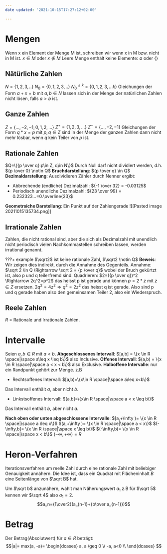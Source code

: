 ```yaml
---
date updated: '2021-10-15T17:27:12+02:00'

---
```


# Mengen

Wenn x ein Element der Menge M ist, schreiben wir wenn x in M bzw. nicht in M ist.
$x \in M$ oder $x \notin M$
Leere Menge enthält keine Elemente: $\emptyset$ oder $\{\}$

## Nätürliche Zahlen

$N = \{1,2,3,..\}$
$N_0 = \{0,1,2,3,..\}$
$N_0^{\leq k} = \{0,1,2,3,...k\}$
Gleichungen der Form
$a + x = b$ mit $a,b \in N$
lassen sich in der Menge der natürlichen Zahlen nicht lösen, falls $a > b$ ist.

## Ganze Zahlen

$Z=\{...,-2,-1,0,1,2,...\}$
$Z^+=\{1,2,3,...\}$
$Z^-=\{...,-2,-1\}$
Gleichungen der Form
$q*x = p$ mit  $p,q \in Z$
sind in der Menge der ganzen Zahlen dann nicht mehr lösbar, wenn $q$ kein Teiler von $p$ ist.

## Rationale Zahlen

$Q=\{{p \over q}:p\in Z, q\in N\}$
Durch Null darf nicht dividiert werden, d.h. ${p \over 0} \notin Q$
**Bruchdarstellung**: ${p \over q} \in Q$
**Dezimaldarstellung**: Ausdividieren Zähler durch Nenner ergibt:

- Abbrechende (endliche) Dezimalzahl: ${-1 \over 32} = -0.03125$
- Periodisch unendliche Dezimalzahl: ${23 \over 99} = 0.232323...=0.\overline{23}$

**Geometrsiche Darstellung**: Ein Punkt auf der Zahlengerade
![[Pasted image 20211015135734.png]]

## Irrationale Zahlen

Zahlen, die nicht rational sind, aber die sich als Dezimalzahl mit unendlich nicht periodisch vielen Nachkommastellen schreiben lassen, werden irrational genannt.

???+ example
	$\sqrt2$ ist keine rationale Zahl, $\sqrt2 \notin Q$
	**Beweis**:
	Wir zeigen dies indirekt, durch die Annahme des Gegenteils.
	Annahme: $\sqrt 2 \in Q \Rightarrow  \sqrt 2 = {p \over q}$ wobei der Bruch gekürtzt ist, also p und q teilerfremd sind.
	Quadrieren: $2=({p \over q})^2 \Rightarrow 2q^2=p^2$ das heisst p ist gerade und können $p=2*z$ mit $z \in Z$ ersetzen.
	$2q^2 = 4z^2 \Rightarrow q^2=2z^2$ das heisst q ist gerade.
	Also sind p und q gerade haben also den gemeinsamen Teiler 2, also ein Wiederspruch.


## Reele Zahlen

$R$ = Rationale und Irrationale Zahlen.

# Intervalle

Seien $a,b \in R$ mit $a<b$.
**Abgeschlossenes Intervall**: $[a,b] = \{x \in R \space|\space a\leq x \leq b\}$ also Inclusive.
**Offenes Intervall**: $(a,b) = \{x \in R \space|\space a < x < b\}$ also Exclusive.
**Halboffene Intervalle**: nur ein Randpunkt gehört zur Menge. z.B

- Rechtsoffenes Intervall: $[a,b)=\{x\in R \space|\space a\leq x<b\}$

Das Intervall enthält $a$, aber nicht $b$.

- Linkstsoffenes Intervall: $(a,b]=\{x\in R \space|\space a < x \leq b\}$

Das Intervall enthält $b$, aber nicht $a$.

**Nach oben oder unten abgeschlossene Intervalle**:
$[a,+\infty )= \{x \in R \space|\space a \leq x\}$
$(a,+\infty )= \{x \in R \space|\space a < x\}$
$(-\infty,b]= \{x \in R \space|\space x \leq b\}$
$(-\infty,b)= \{x \in R \space|\space x < b\}$
$(-\infty,+\infty )= R$

# Heron-Verfahren

Iterationsverfahren um reelle Zahl durch eine rationale Zahl mit beliebiger Genauigkeit annähern.  Die Idee ist, dass ein Quadrat mit Flächeninhalt $B$ eine Seitenlänge von $\sqrt B$ hat.

Um $\sqrt b$ anzunähern, wählt man Näherungswert $a_1$ z.B für $\sqrt 5$ kennen wir $\sqrt 4$ also $a_1=2$.
$$a_n={1\over2}(a_{n-1}+{b\over a_{n-1}})$$

# Betrag
Der Betrag(Absolutwert) für $a \in R$ beträgt:
$$|a|= max(a, -a)=
    \begin{dcases}
        a, a \geq 0 \\
        -a, a<0 \\
    \end{dcases}
$$
